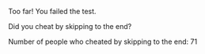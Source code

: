 Too far! You failed the test.

Did you cheat by skipping to the end? 

Number of people who cheated by skipping to the end: 71
